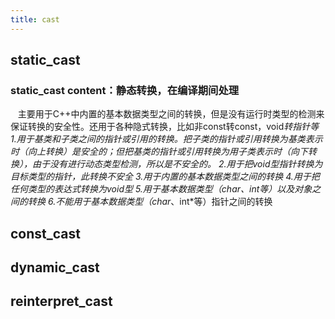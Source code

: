 ```yaml
---
title: cast
---
```


## static_cast
### static_cast <T> content：静态转换，在编译期间处理
   主要用于C++中内置的基本数据类型之间的转换，但是没有运行时类型的检测来保证转换的安全性。还用于各种隐式转换，比如非const转const，void*转指针等
1.用于基类和子类之间的指针或引用的转换。把子类的指针或引用转换为基类表示时（向上转换）是安全的；但把基类的指针或引用转换为用子类表示时（向下转换），由于没有进行动态类型检测，所以是不安全的。
2.用于把void型指针转换为目标类型的指针，此转换不安全
3.用于内置的基本数据类型之间的转换
4.用于把任何类型的表达式转换为void型
5.用于基本数据类型（char、int等）以及对象之间的转换
6.不能用于基本数据类型（char*、int*等）指针之间的转换
## const_cast
###
## dynamic_cast
###
## reinterpret_cast
###
